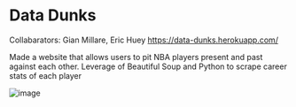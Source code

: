 # Data Dunks

Collabarators: Gian Millare, Eric Huey
https://data-dunks.herokuapp.com/

Made a website that allows users to pit NBA players present and past against each other. Leverage of Beautiful Soup and Python to scrape career stats of each player

![image](https://user-images.githubusercontent.com/17413859/75118446-1d1b4700-562f-11ea-812f-45673496a5d0.png)

